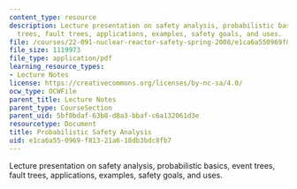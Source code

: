 ```yaml
---
content_type: resource
description: Lecture presentation on safety analysis, probabilistic basics, event
  trees, fault trees, applications, examples, safety goals, and uses.
file: /courses/22-091-nuclear-reactor-safety-spring-2008/e1ca6a550969f81321a618db3bdc8fb7_MIT22_091S08_lec11.pdf
file_size: 1119973
file_type: application/pdf
learning_resource_types:
- Lecture Notes
license: https://creativecommons.org/licenses/by-nc-sa/4.0/
ocw_type: OCWFile
parent_title: Lecture Notes
parent_type: CourseSection
parent_uid: 5bf0bdaf-63b8-d8a3-bbaf-c6a132061d3e
resourcetype: Document
title: Probabilistic Safety Analysis
uid: e1ca6a55-0969-f813-21a6-18db3bdc8fb7
---
```

Lecture presentation on safety analysis, probabilistic basics, event trees, fault trees, applications, examples, safety goals, and uses.